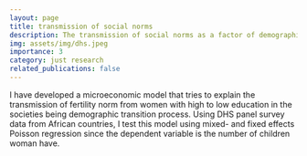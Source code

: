 ```yaml
---
layout: page
title: transmission of social norms
description: The transmission of social norms as a factor of demographic transition (the evidence from Africa)
img: assets/img/dhs.jpeg
importance: 3
category: just research
related_publications: false
---
```


I have developed a microeconomic model that tries to explain the transmission of fertility norm from women with high to low education in the societies being demographic transition process. Using DHS panel survey data from African countries, I test this model using mixed- and fixed effects Poisson regression since the dependent variable is the number of children woman have. 